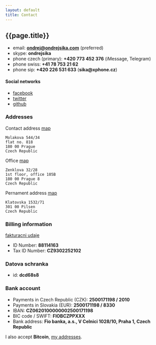 ```yaml
---
layout: default
title: Contact
---
```



## {{page.title}}

* email: __<ondrej@ondrejsika.com>__ (preferred)
* skype: __ondrejsika__
* phone czech (primary): __+420 773 452 376__ (iMessage, Telegram)
* phone swiss: __+41 78 753 21 62__
* phone sip: __+420 226 531 633__ (__sika@xphone.cz__)

#### Social networks

- [facebook](https://facebook.com/sikaondrej2)
- [twitter](https://twitter.com/ondrejsika)
- [github](https://github.com/ondrejsika)


### Addresses

Contact address [map](http://www.openstreetmap.org/node/296801697)

    Molakova 544/34
    flat no. 818
    180 00 Prague
    Czech Republic


Office [map](http://www.openstreetmap.org/node/296762961)

    Zenklova 32/28
    1st floor, office 105B
    180 00 Prague 8
    Czech Republic


Pernament address [map](http://www.openstreetmap.org/node/296689680)

    Klatovska 1532/71
    301 00 Pilsen
    Czech Republic


### Billing information

[fakturacni udaje](/fakturacni-udaje.html)

* ID Number: __88114163__
* Tax ID Number: __CZ9302252102__


### Datova schranka

* id: __dcd68s8__


### Bank account

* Payments in Czech Republic (CZK): __2500171198 / 2010__
* Payments in Slovakia (EUR): __2500171198 / 8330__
* IBAN: __CZ0620100000002500171198__
* BIC code / SWIFT: __FIOBCZPPXXX__
* Bank address: __Fio banka, a.s., V Celnici 1028/10, Praha 1, Czech Republic__

I also accept __Bitcoin__, [my addresses](/ba.html).



